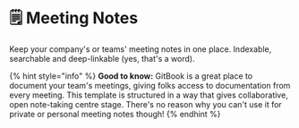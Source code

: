 # 🗒️ Meeting Notes

Keep your company's or teams' meeting notes in one place. Indexable, searchable and deep-linkable (yes, that's a word).

{% hint style="info" %}
**Good to know:** GitBook is a great place to document your team's meetings, giving folks access to documentation from every meeting. This template is structured in a way that gives collaborative, open note-taking centre stage. There's no reason why you can't use it for private or personal meeting notes though!
{% endhint %}
